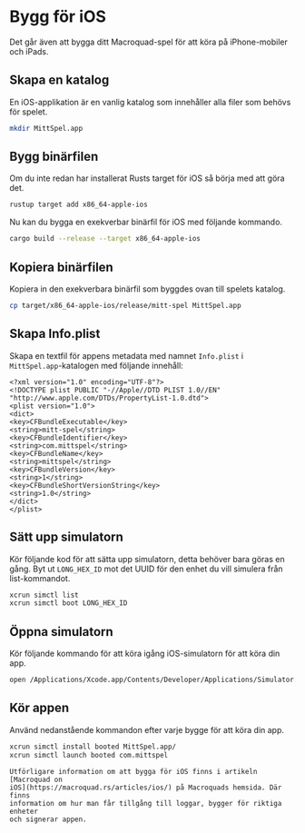 # Bygg för iOS

Det går även att bygga ditt Macroquad-spel för att köra på iPhone-mobiler och
iPads. 

## Skapa en katalog

En iOS-applikation är en vanlig katalog som innehåller alla filer som behövs
för spelet.

```sh
mkdir MittSpel.app
```

## Bygg binärfilen

Om du inte redan har installerat Rusts target för iOS så börja med att göra
det.

```sh
rustup target add x86_64-apple-ios
```

Nu kan du bygga en exekverbar binärfil för iOS med följande kommando.

```sh
cargo build --release --target x86_64-apple-ios
```

## Kopiera binärfilen

Kopiera in den exekverbara binärfil som byggdes ovan till spelets katalog.

```sh
cp target/x86_64-apple-ios/release/mitt-spel MittSpel.app
```

## Skapa Info.plist

Skapa en textfil för appens metadata med namnet `Info.plist` i
`MittSpel.app`-katalogen med följande innehåll:

```
<?xml version="1.0" encoding="UTF-8"?>
<!DOCTYPE plist PUBLIC "-//Apple//DTD PLIST 1.0//EN" "http://www.apple.com/DTDs/PropertyList-1.0.dtd">
<plist version="1.0">
<dict>
<key>CFBundleExecutable</key>
<string>mitt-spel</string>
<key>CFBundleIdentifier</key>
<string>com.mittspel</string>
<key>CFBundleName</key>
<string>mittspel</string>
<key>CFBundleVersion</key>
<string>1</string>
<key>CFBundleShortVersionString</key>
<string>1.0</string>
</dict>
</plist>
```

## Sätt upp simulatorn

Kör följande kod för att sätta upp simulatorn, detta behöver bara göras en
gång. Byt ut `LONG_HEX_ID` mot det UUID för den enhet du vill simulera från
list-kommandot.

```sh
xcrun simctl list
xcrun simctl boot LONG_HEX_ID
```

## Öppna simulatorn

Kör följande kommando för att köra igång iOS-simulatorn för att köra din app.

```sh
open /Applications/Xcode.app/Contents/Developer/Applications/Simulator.app/
```

## Kör appen

Använd nedanstående kommandon efter varje bygge för att köra din app.

```sh
xcrun simctl install booted MittSpel.app/
xcrun simctl launch booted com.mittspel
```

```admonish info
Utförligare information om att bygga för iOS finns i artikeln [Macroquad on
iOS](https://macroquad.rs/articles/ios/) på Macroquads hemsida. Där finns
information om hur man får tillgång till loggar, bygger för riktiga enheter
och signerar appen.
```
